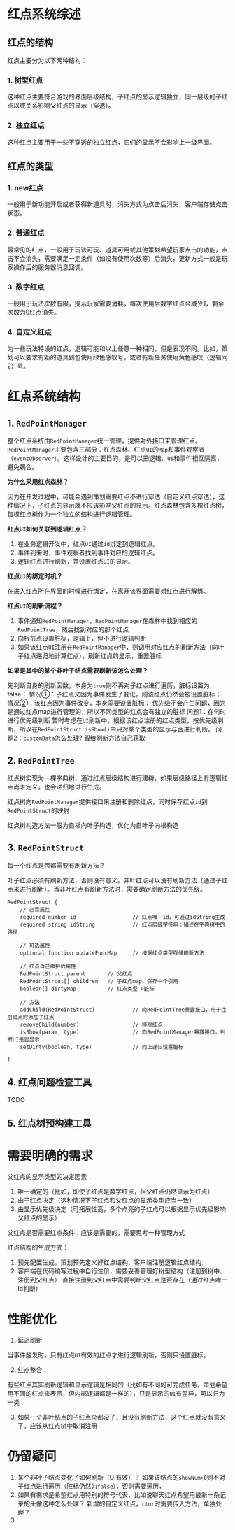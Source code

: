 # 红点系统综述



## 红点的结构

红点主要分为以下两种结构：

### 1. 树型红点

这种红点主要符合游戏的界面层级结构，子红点的显示逻辑独立，同一层级的子红点以或关系影响父红点的显示（穿透）。

### 2. 独立红点

这种红点主要用于一些不穿透的独立红点，它们的显示不会影响上一级界面。



## 红点的类型

### 1. new红点

一般用于新功能开启或者获得新道具时，消失方式为点击后消失，客户端存储点击状态。

### 2. 普通红点

最常见的红点，一般用于玩法可玩、道具可用或其他策划希望玩家点击的功能，点击不会消失，需要满足一定条件（如没有使用次数等）后消失，更新方式一般是玩家操作后的服务器消息回调。

### 3. 数字红点

一般用于玩法次数有限，提示玩家需要消耗，每次使用后数字红点会减少1，剩余次数为0红点消失。

### 4. 自定义红点

为一些玩法特设的红点，逻辑可能和以上任意一种相同，但是表现不同。比如，策划可以要求有新的道具到包使用绿色感叹号，或者有新任务使用黄色感叹（逻辑同2）号。



# 红点系统结构

## 1. `RedPointManager`

整个红点系统由`RedPointManager`统一管理，提供对外接口来管理红点。`RedPointManager`主要包含三部分：红点森林、红点`UI`的`Map`和事件观察者（`eventObserver`）。这样设计的主要目的，是可以把逻辑、`UI`和事件相互隔离，避免耦合。

**为什么采用红点森林？**

因为在开发过程中，可能会遇到策划需要红点不进行穿透（自定义红点穿透），这种情况下，子红点的显示就不应该影响父红点的显示。红点森林包含多棵红点树，每棵红点树作为一个独立的结构进行逻辑管理。

**红点`UI`如何关联到逻辑红点？**

1. 在业务逻辑开发中，红点`UI`通过`id`绑定到逻辑红点。
2. 事件到来时，事件观察者找到事件对应的逻辑红点。
3. 逻辑红点进行刷新，并设置红点`UI`的显示。

**红点`UI`的绑定时机？**

在进入红点所在界面的时候进行绑定，在离开该界面需要对红点进行解绑。

**红点`UI`的刷新流程？**

1. 事件通知`RedPointManager`，`RedPointManager`在森林中找到相应的`RedPointTree`，然后找到对应的那个红点
2. 向根节点设置脏标，逻辑上，但不进行逻辑判断
3. 如果该红点`UI`注册在`RedPointManager`中，则调用对应红点的刷新方法（向叶子红点递归地计算红点），刷新红点的显示，重置脏标

**如果是其中的某个非叶子结点需要刷新该怎么处理？**

先判断自身的刷新函数，本身为`true`则不再对子红点进行遍历，脏标设置为false：
情况①：子红点又因为事件发生了变化，则该红点仍然会被设置脏标；
情况②：该红点因为事件改变，本身需要设置脏标；
优先级不会产生问题，因为是通过红点map进行管理的，所以不同类型的红点会有独立的脏标
问题1：在何时进行优先级判断
暂时考虑在`UI`刷新中，根据该红点注册的红点类型，按优先级判断，所以在`RedPointStruct:isShow()`中只对某个类型的显示与否进行判断。
问题2：`customData`怎么处理?
留给刷新方法自己获取

## 2. `RedPointTree`

红点树实现为一棵字典树，通过红点层级结构进行建树，如果层级路径上有逻辑红点尚未定义，也会递归地进行生成。

红点树向`RedPointManager`提供接口来注册和删除红点，同时保存红点`id`到`RedPointStruct`的映射

红点树构造方法一般为自根向叶子构造，优化为自叶子向根构造



## 3. `RedPointStruct`

每一个红点是否都需要有刷新方法？

叶子红点必须有刷新方法，否则没有意义。非叶红点可以没有刷新方法（通过子红点来进行刷新）。当非叶红点有刷新方法时，需要确定刷新方法的优先级。

```pseudocode
RedPointStruct {
	// 必需属性
	required number id					// 红点唯一id，可通过idString生成
	required string idString			// 红点层级字符串：描述在字典树中的路径
	
	// 可选属性
	optional function updateFuncMap		// 根据红点类型存储刷新方法
	
	// 红点自己维护的属性
	RedPointStruct parent		// 父红点
	RedPointStrcut[] children	// 子红点map，保存一个引用
	boolean[] dirtyMap			// 红点类型->脏标
	
	// 方法
	addChild(RedPointStruct)			// 向RedPointTree暴露接口，用于注册红点时添加子红点
	removeChild(number)					// 移除红点
	isShow(param, type)					// 向RedPointManager暴露接口，判断UI是否显示
	setDirty(boolean, type)				// 向上递归设置脏标
	
}
```

## 4. 红点问题检查工具

TODO

## 5. 红点树预构建工具



# 需要明确的需求

父红点的显示类型的决定因素：

1. 唯一确定的（比如，即使子红点是数字红点，但父红点仍然显示为红点）
2. 由子红点决定（这种情况下子红点和父红点的显示类型应当一致）
3. 由显示优先级决定（可拓展性高，多个点亮的子红点可以根据显示优先级影响父红点的显示）

父红点是否需要红点条件：应该是需要的，需要思考一种管理方式

红点结构的生成方式：

1. 预先配置生成。策划预先定义好红点结构，客户端注册逻辑红点结构.
2. 客户端在代码编写过程中自行注册，需要妥善管理好树型结构（注册到树中、注册到父红点）
   直接注册到父红点中需要判断父红点是否存在（通过红点唯一Id判断）

# 性能优化

1. 延迟刷新

当事件触发时，只有红点`UI`有效的红点才进行逻辑刷新，否则只设置脏标。

2. 红点整合

有些红点其实刷新逻辑和显示逻辑是相同的（比如有不同的可完成任务，策划希望用不同的红点来表示，但内部逻辑都是一样的），只是显示的`UI`有差异，可以归为一类

3. 如果一个非叶结点的子红点全都没了，且没有刷新方法，这个红点就没有意义了，应该从红点树中取消注册

# 仍留疑问

1. 某个非叶子结点变化了如何刷新（UI有效）？
   如果该结点的`showNum>0`则不对子红点进行遍历（脏标仍然为`false`），否则需要遍历，
2. 如果有需求是希望红点用特别的符号代表，比如说聊天红点希望用最新一条记录的头像这种怎么处理？
   新增的自定义红点，`ctor`时需要传入方法，单独处理？
3. 